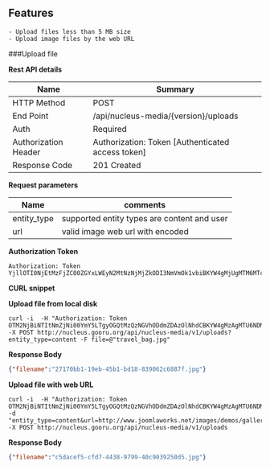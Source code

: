 Features 
------------

	- Upload files less than 5 MB size
	- Upload image files by the web URL 
	
	
###Upload file

**Rest API details**

| Name | Summary |
|------------------------|--------|
| HTTP Method | POST |
| End Point | /api/nucleus-media/{version}/uploads |
| Auth | Required |
| Authorization Header | Authorization: Token [Authenticated access token]
| Response Code | 201 Created |


**Request parameters**

| Name | comments |
|------------------------|--------|
| entity_type | supported entity types are content and user |
| url | valid image web url with encoded |


**Authorization Token**
```
Authorization: Token YjllOTI0NjEtMzFjZC00ZGYxLWEyN2MtNzNjMjZkODI3NmVmOk1vbiBKYW4gMjUgMTM6MTc6MTAgSVNUIDIwMTY6MTQ1MzcwODAzMDAwNg==
```


**CURL snippet**

**Upload file from local disk**

```posh
curl -i  -H "Authorization: Token OTM2NjBiNTItNmZjNi00YmY5LTgyOGQtMzQzNGVhODdmZDAzOlNhdCBKYW4gMzAgMTU6NDM6MTMgSVNUIDIwMTY6MTQ1NDE0ODc5MzM0Ng=="   -X POST http://nucleus.gooru.org/api/nucleus-media/v1/uploads?entity_type=content -F file=@"travel_bag.jpg"
```


**Response Body**

```json
{"filename":"27170bb1-19eb-45b1-bd18-839062c6887f.jpg"}
```


**Upload file with web URL**

```posh
curl -i  -H "Authorization: Token OTM2NjBiNTItNmZjNi00YmY5LTgyOGQtMzQzNGVhODdmZDAzOlNhdCBKYW4gMzAgMTU6NDM6MTMgSVNUIDIwMTY6MTQ1NDE0ODc5MzM0Ng==" -d "entity_type=content&url=http://www.joomlaworks.net/images/demos/galleries/abstract/7.jpg"  -X POST http://nucleus.gooru.org/api/nucleus-media/v1/uploads
```


**Response Body**

```json
{"filename":"c5dacef5-cfd7-4438-9799-40c9039250d5.jpg"}
```
